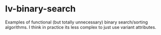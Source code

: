 # lv-binary-search
Examples of functional (but totally unnecessary) binary search/sorting algorithms. I think in practice its less complex to just use variant attributes.
